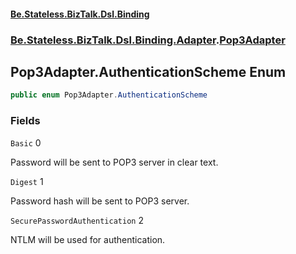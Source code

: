 #### [Be.Stateless.BizTalk.Dsl.Binding](README.md 'README')
### [Be.Stateless.BizTalk.Dsl.Binding.Adapter](Be.Stateless.BizTalk.Dsl.Binding.Adapter.md 'Be.Stateless.BizTalk.Dsl.Binding.Adapter').[Pop3Adapter](Pop3Adapter.md 'Be.Stateless.BizTalk.Dsl.Binding.Adapter.Pop3Adapter')

## Pop3Adapter.AuthenticationScheme Enum

```csharp
public enum Pop3Adapter.AuthenticationScheme
```
### Fields

<a name='Be.Stateless.BizTalk.Dsl.Binding.Adapter.Pop3Adapter.AuthenticationScheme.Basic'></a>

`Basic` 0

Password will be sent to POP3 server in clear text.

<a name='Be.Stateless.BizTalk.Dsl.Binding.Adapter.Pop3Adapter.AuthenticationScheme.Digest'></a>

`Digest` 1

Password hash will be sent to POP3 server.

<a name='Be.Stateless.BizTalk.Dsl.Binding.Adapter.Pop3Adapter.AuthenticationScheme.SecurePasswordAuthentication'></a>

`SecurePasswordAuthentication` 2

NTLM will be used for authentication.